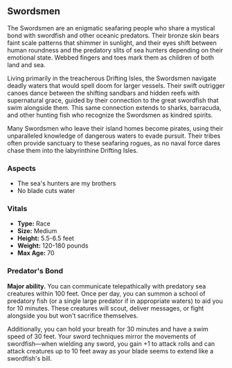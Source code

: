 ## Swordsmen

The Swordsmen are an enigmatic seafaring people who share a mystical bond with swordfish and other oceanic predators. Their bronze skin bears faint scale patterns that shimmer in sunlight, and their eyes shift between human roundness and the predatory slits of sea hunters depending on their emotional state. Webbed fingers and toes mark them as children of both land and sea.

Living primarily in the treacherous Drifting Isles, the Swordsmen navigate deadly waters that would spell doom for larger vessels. Their swift outrigger canoes dance between the shifting sandbars and hidden reefs with supernatural grace, guided by their connection to the great swordfish that swim alongside them. This same connection extends to sharks, barracuda, and other hunting fish who recognize the Swordsmen as kindred spirits.

Many Swordsmen who leave their island homes become pirates, using their unparalleled knowledge of dangerous waters to evade pursuit. Their tribes often provide sanctuary to these seafaring rogues, as no naval force dares chase them into the labyrinthine Drifting Isles.

### Aspects

- The sea's hunters are my brothers
- No blade cuts water

### Vitals

- **Type:** Race
- **Size:** Medium
- **Height:** 5.5-6.5 feet
- **Weight:** 120-180 pounds
- **Max Age:** 70

### Predator's Bond

**Major ability.**
You can communicate telepathically with predatory sea creatures within 100 feet. Once per day, you can summon a school of predatory fish (or a single large predator if in appropriate waters) to aid you for 10 minutes. These creatures will scout, deliver messages, or fight alongside you but won't sacrifice themselves.

Additionally, you can hold your breath for 30 minutes and have a swim speed of 30 feet. Your sword techniques mirror the movements of swordfish—when wielding any sword, you gain +1 to attack rolls and can attack creatures up to 10 feet away as your blade seems to extend like a swordfish's bill.
